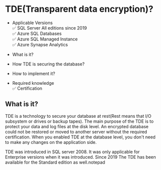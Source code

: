 # TDE(Transparent data encryption)?

- Applicable Versions \
  ✅ SQL Server All editions since 2019  \
  ✅ Azure SQL Databases \
  ✅ Azure SQL Managed Instance \
  ✅ Azure Synapse Analytics

- What is it?
- How TDE is securing the database?
- How to implement it?

- Required knowledge \
  ✅ Certification

## What is it?

  TDE is a technology to secure your database at rest(Rest means that I/O subsystem or drives or backup tapes). The main purpose of the TDE is to protect your data and log files at the disk level. An encrypted database could not be restored or moved to another server without the required certification. When you enabled TDE at the database level, you don't need to make any changes on the application side.

  TDE was introduced in SQL server 2008. It was only applicable for Enterprise versions when it was introduced. Since 2019 The TDE has been available for the Standard edition as well.notepad
  
